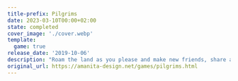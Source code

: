 ```yaml
---
title-prefix: Pilgrims
date: 2023-03-10T00:00+02:00
state: completed
cover_image: './cover.webp'
template:
  game: true
release_date: '2019-10-06'
description: "Roam the land as you please and make new friends, share a laugh with your fellow travelers and help them complete their little stories, your way. How many different solutions can you find?\r\n\r\nPilgrims is a playful adventure game, created by the team behind Machinarium and Samorost. Roam the land as you please and make new friends, share a laugh with your fellow travelers and help them complete their little stories, your way. How many different solutions can you find?\r\n\r\nIt is most enjoyable if you’re into:\r\n- Playfulness: Don’t beat it - play with it! Solve the various tasks using dozens of items and unique characters without being obliged to follow a single designated path.\r\n- Replayability: Packed with 45 achievements, Pilgrims is a game designed to be played through more than just once. Can you collect them all?\r\n- Hand-crafted appeal: Hundreds of unique animations and custom made sound effects result in countless humorous and unexpected outcomes. Try to discover as many as you can!\r\n- Original music: Floex (Machinarium, Samorost 3) is back at it with his mix of live instruments and organic electronics, joined by guests on guitar or clarinet."
original_url: https://amanita-design.net/games/pilgrims.html
---
```

